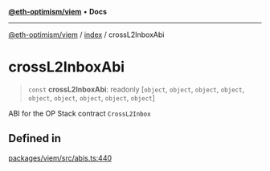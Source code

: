 [**@eth-optimism/viem**](../../README.md) • **Docs**

***

[@eth-optimism/viem](../../README.md) / [index](../README.md) / crossL2InboxAbi

# crossL2InboxAbi

> `const` **crossL2InboxAbi**: readonly [`object`, `object`, `object`, `object`, `object`, `object`, `object`, `object`, `object`]

ABI for the OP Stack contract `CrossL2Inbox`

## Defined in

[packages/viem/src/abis.ts:440](https://github.com/ethereum-optimism/ecosystem/blob/11bb27f871c202b93ad6dc93c86c82f0c754075f/packages/viem/src/abis.ts#L440)
